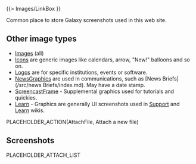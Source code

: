 {{> Images/LinkBox }}

Common place to store Galaxy screenshots used in this web site.

## Other image types

* [Images](/src/images/index.md) (all)
* [Icons](/src/images/Icons/index.md) are generic images like calendars, arrow, "New!" balloons and so on.  
* [Logos](/src/images/Logos/index.md) are for specific institutions, events or software.
* [NewsGraphics](/src/images/NewsGraphics/index.md) are used in communications, such as [News Briefs](/src/news Briefs/index.md). May have a date stamp.
* [ScreencastFrame](/src/images/ScreencastFrame/index.md) - Supplemental graphics used for tutorials and quickies.
* [Learn](/src/images/Learn/index.md) - Graphics are generally UI screenshots used in [Support](/src/support/index.md) and [Learn](/src/Learn/index.md) wikis.

PLACEHOLDER_ACTION(AttachFile, Attach a new file)

## Screenshots

PLACEHOLDER_ATTACH_LIST
